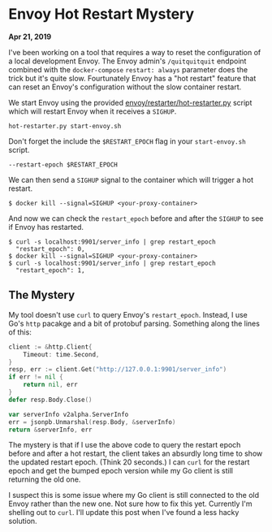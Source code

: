 # Envoy Hot Restart Mystery

**Apr 21, 2019**

I've been working on a tool that requires a way to reset the configuration of a local
development Envoy. The Envoy admin's `/quitquitquit` endpoint combined with the
`docker-compose` `restart: always` parameter does the trick but it's quite slow.
Fourtunately Envoy has a "hot restart" feature that can reset an Envoy's configuration
without the slow container restart.

We start Envoy using the provided
[envoy/restarter/hot-restarter.py](https://github.com/envoyproxy/envoy/blob/master/restarter/hot-restarter.py)
script which will restart Envoy when it receives a `SIGHUP`.

```
hot-restarter.py start-envoy.sh
```

Don't forget the include the `$RESTART_EPOCH` flag in your `start-envoy.sh` script.

```
--restart-epoch $RESTART_EPOCH
```

We can then send a `SIGHUP` signal to the container which will trigger a hot restart.

```
$ docker kill --signal=SIGHUP <your-proxy-container>
```

And now we can check the `restart_epoch` before and after the `SIGHUP` to see if Envoy has
restarted.

```
$ curl -s localhost:9901/server_info | grep restart_epoch
  "restart_epoch": 0,
$ docker kill --signal=SIGHUP <your-proxy-container>
$ curl -s localhost:9901/server_info | grep restart_epoch
  "restart_epoch": 1,
```

## The Mystery

My tool doesn't use `curl` to query Envoy's `restart_epoch`. Instead, I use Go's `http`
pacakge and a bit of protobuf parsing. Something along the lines of this:

```go
client := &http.Client{
    Timeout: time.Second,
}
resp, err := client.Get("http://127.0.0.1:9901/server_info")
if err != nil {
    return nil, err
}
defer resp.Body.Close()

var serverInfo v2alpha.ServerInfo
err = jsonpb.Unmarshal(resp.Body, &serverInfo)
return &serverInfo, err
```

The mystery is that if I use the above code to query the restart epoch before and after a
hot restart, the client takes an absurdly long time to show the updated restart epoch.
(Think 20 seconds.) I can `curl` for the restart epoch and get the bumped epoch version
while my Go client is still returning the old one.

I suspect this is some issue where my Go client is still connected to the old Envoy rather
than the new one. Not sure how to fix this yet. Currently I'm shelling out to `curl`. I'll
update this post when I've found a less hacky solution.
